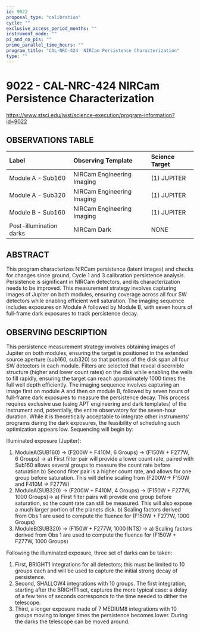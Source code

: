```yaml
---
id: 9022
proposal_type: "calibration"
cycle: ""
exclusive_access_period_months: ""
instrument_mode: ""
pi_and_co_pis: ""
prime_parallel_time_hours: ""
program_title: "CAL-NRC-424  NIRCam Persistence Characterization"
type: ""
---
```

# 9022 - CAL-NRC-424  NIRCam Persistence Characterization
https://www.stsci.edu/jwst/science-execution/program-information?id=9022
## OBSERVATIONS TABLE
| Label                  | Observing Template          | Science Target |
| :--------------------- | :-------------------------- | :------------- |
| Module A - Sub160      | NIRCam Engineering Imaging  | (1) JUPITER    |
| Module A - Sub320      | NIRCam Engineering Imaging  | (1) JUPITER    |
| Module B - Sub160      | NIRCam Engineering Imaging  | (1) JUPITER    |
| Post-illumination darks | NIRCam Dark                 | NONE           |

## ABSTRACT

This program characterizes NIRCam persistence (latent images) and checks for changes since ground, Cycle 1 and 3 calibration persistence analysis. Persistence is significant in NIRCam detectors, and its characterization needs to be improved. This measurement strategy involves capturing images of Jupiter on both modules, ensuring coverage across all four SW detectors while enabling efficient well saturation. The imaging sequence includes exposures on Module A followed by Module B, with seven hours of full-frame dark exposures to track persistence decay.

## OBSERVING DESCRIPTION

This persistence measurement strategy involves obtaining images of Jupiter on both modules, ensuring the target is positioned in the extended source aperture (sub160, sub320) so that portions of the disk span all four SW detectors in each module. Filters are selected that reveal discernible structure (higher and lower count rates) on the disk while enabling the wells to fill rapidly, ensuring the target can reach approximately 1000 times the full well depth efficiently. The imaging sequence involves capturing an image first on module A and then on module B, followed by seven hours of full-frame dark exposures to measure the persistence decay. This process requires exclusive use (using APT engineering and dark templates) of the instrument and, potentially, the entire observatory for the seven-hour duration. While it is theoretically acceptable to integrate other instruments' programs during the dark exposures, the feasibility of scheduling such optimization appears low. Sequencing will begin by:

Illuminated exposure (Jupiter):

1.  ModuleA(SUB160) -> (F200W + F410M, 6 Groups) -> (F150W + F277W, 6 Groups) ->
    a) First filter pair will provide a lower count rate, paired with Sub160 allows several groups to measure the count rate before saturation
    b) Second filter pair is a higher count rate, and allows for one group before saturation. This will define scaling from (F200W-> F150W and F410M -> F277W)
2.  ModuleA(SUB320) -> (F200W + F410M, 4 Groups) -> (F150W + F277W, 1000 Groups)->
    a) First filter pairs will provide one group before saturation, so the count rate can still be measured. This will also expose a much larger portion of the planets disk.
    b) Scaling factors derived from Obs 1 are used to compute the fluence for (F150W + F277W, 1000 Groups)
3.  ModuleB(SUB320) -> (F150W + F277W, 1000 INTS) ->
    a) Scaling factors derived from Obs 1 are used to compute the fluence for (F150W + F277W, 1000 Groups)

Following the illuminated exposure, three set of darks can be taken:
1) First, BRIGHT1 integrations for all detectors; this must be limited to 10 groups each and will be used to capture the initial strong decay of persistence.
2) Second, SHALLOW4 integrations with 10 groups. The first integration, starting after the BRIGHT1 set, captures the more typical case: a delay of a few tens of seconds corresponds to the time needed to dither the telescope.
3) Third, a longer exposure made of 7 MEDIUM8 integrations with 10 groups moving to longer times the persistence becomes lower.
During the darks the telescope can be moved around.